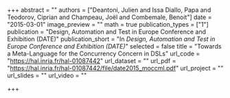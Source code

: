 +++
abstract = ""
authors = ["Deantoni, Julien and Issa Diallo, Papa and Teodorov, Ciprian and Champeau, Joël and Combemale, Benoit"]
date = "2015-03-01"
image_preview = ""
math = true
publication_types = ["1"]
publication = "Design, Automation and Test in Europe Conference and Exhibition (DATE)"
publication_short = "In *Design, Automation and Test in Europe Conference and Exhibition (DATE)*"
selected = false
title = "Towards a Meta-Language for the Concurrency Concern in DSLs"
url_code = "https://hal.inria.fr/hal-01087442"
url_dataset = ""
url_pdf = "https://hal.inria.fr/hal-01087442/file/date2015_moccml.pdf"
url_project = ""
url_slides = ""
url_video = ""

+++
